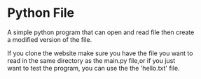 # Python File

A simple python program that can open and read file then create  
a modified version of the file.

If you clone the website make sure you have the file you want to  
read in the same directory as the main.py file,or if you just  
want to test the program, you can use the the 'hello.txt' file.

